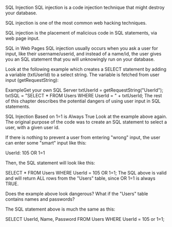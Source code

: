 SQL Injection
SQL injection is a code injection technique that might destroy your database.

SQL injection is one of the most common web hacking techniques.

SQL injection is the placement of malicious code in SQL statements, via web page input.

SQL in Web Pages
SQL injection usually occurs when you ask a user for input, like their username/userid, and instead of a name/id, the user gives you an SQL statement that you will unknowingly run on your database.

Look at the following example which creates a SELECT statement by adding a variable (txtUserId) to a select string. The variable is fetched from user input (getRequestString):

ExampleGet your own SQL Server
txtUserId = getRequestString("UserId");
txtSQL = "SELECT * FROM Users WHERE UserId = " + txtUserId;
The rest of this chapter describes the potential dangers of using user input in SQL statements.

SQL Injection Based on 1=1 is Always True
Look at the example above again. The original purpose of the code was to create an SQL statement to select a user, with a given user id.

If there is nothing to prevent a user from entering "wrong" input, the user can enter some "smart" input like this:

UserId: 
105 OR 1=1

Then, the SQL statement will look like this:

SELECT * FROM Users WHERE UserId = 105 OR 1=1;
The SQL above is valid and will return ALL rows from the "Users" table, since OR 1=1 is always TRUE.

Does the example above look dangerous? What if the "Users" table contains names and passwords?

The SQL statement above is much the same as this:

SELECT UserId, Name, Password FROM Users WHERE UserId = 105 or 1=1;
